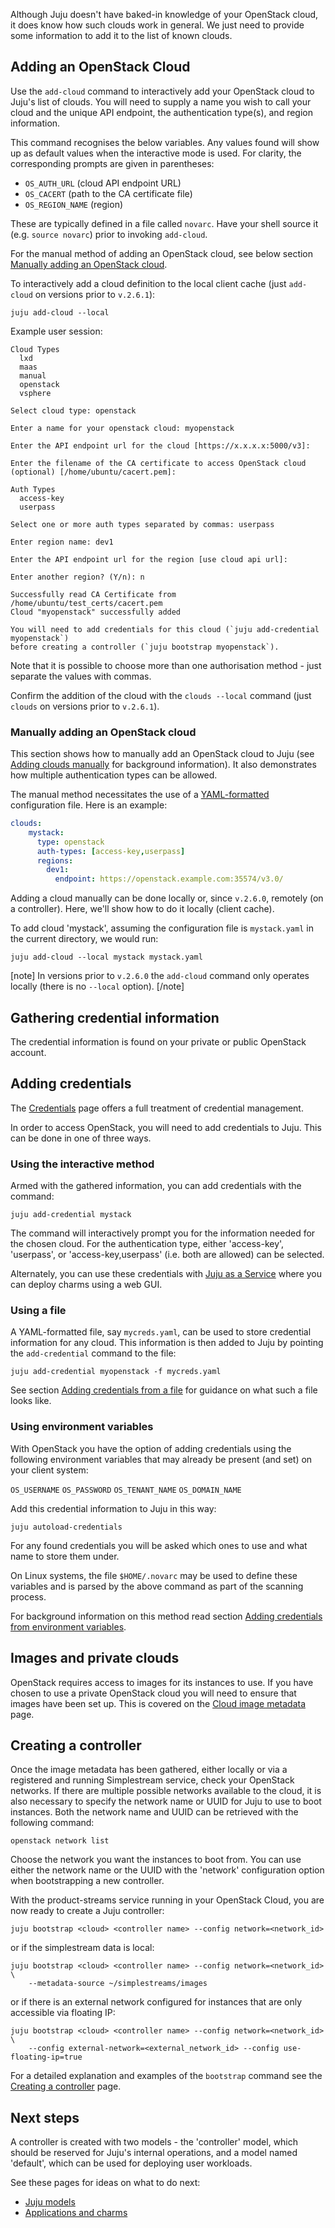 <!--
Todo:
- Review required (use style from the other cloud pages)
- Enhance interactive credentials section
-->

Although Juju doesn't have baked-in knowledge of your OpenStack cloud, it does know how such clouds work in general. We just need to provide some information to add it to the list of known clouds.

<h2 id="heading--adding-an-openstack-cloud">Adding an OpenStack Cloud</h2>

Use the `add-cloud` command to interactively add your OpenStack cloud to Juju's list of clouds. You will need to supply a name you wish to call your cloud and the unique API endpoint, the authentication type(s), and region information.

This command recognises the below variables. Any values found will show up as default values when the interactive mode is used. For clarity, the corresponding prompts are given in parentheses:

- `OS_AUTH_URL` (cloud API endpoint URL)
- `OS_CACERT` (path to the CA certificate file)
- `OS_REGION_NAME` (region)

These are typically defined in a file called `novarc`. Have your shell source it (e.g. `source novarc`) prior to invoking `add-cloud`.

For the manual method of adding an OpenStack cloud, see below section [Manually adding an OpenStack cloud](#heading--manually-adding-an-openstack-cloud).

To interactively add a cloud definition to the local client cache  (just `add-cloud` on versions prior to `v.2.6.1`):

```text
juju add-cloud --local
```

Example user session:

``` text
Cloud Types
  lxd
  maas
  manual
  openstack
  vsphere

Select cloud type: openstack

Enter a name for your openstack cloud: myopenstack

Enter the API endpoint url for the cloud [https://x.x.x.x:5000/v3]:

Enter the filename of the CA certificate to access OpenStack cloud (optional) [/home/ubuntu/cacert.pem]:

Auth Types
  access-key
  userpass

Select one or more auth types separated by commas: userpass

Enter region name: dev1

Enter the API endpoint url for the region [use cloud api url]:

Enter another region? (Y/n): n

Successfully read CA Certificate from /home/ubuntu/test_certs/cacert.pem
Cloud "myopenstack" successfully added

You will need to add credentials for this cloud (`juju add-credential myopenstack`)
before creating a controller (`juju bootstrap myopenstack`).
```

Note that it is possible to choose more than one authorisation method - just separate the values with commas.

Confirm the addition of the cloud with the `clouds --local` command (just `clouds` on versions prior to `v.2.6.1`).

<h3 id="heading--manually-adding-an-openstack-cloud">Manually adding an OpenStack cloud</h3>

This section shows how to manually add an OpenStack cloud to Juju (see [Adding clouds manually](/t/clouds/1100#heading--adding-clouds-manually) for background information). It also demonstrates how multiple authentication types can be allowed.

The manual method necessitates the use of a [YAML-formatted](http://www.yaml.org/spec/1.2/spec.html) configuration file. Here is an example:

``` yaml
clouds:
    mystack:
      type: openstack
      auth-types: [access-key,userpass]
      regions:
        dev1:
          endpoint: https://openstack.example.com:35574/v3.0/
```

Adding a cloud manually can be done locally or, since `v.2.6.0`, remotely (on a controller). Here, we'll show how to do it locally (client cache).

To add cloud 'mystack', assuming the configuration file is `mystack.yaml` in the current directory, we would run:

```text
juju add-cloud --local mystack mystack.yaml
```

[note]
In versions prior to `v.2.6.0` the `add-cloud` command only operates locally (there is no `--local` option).
[/note]

<h2 id="heading--gathering-credential-information">Gathering credential information</h2>

The credential information is found on your private or public OpenStack account.

<h2 id="heading--adding-credentials">Adding credentials</h2>

The [Credentials](/t/credentials/1112) page offers a full treatment of credential management.

In order to access OpenStack, you will need to add credentials to Juju. This can be done in one of three ways.

<h3 id="heading--using-the-interactive-method">Using the interactive method</h3>

Armed with the gathered information, you can add credentials with the command:

``` text
juju add-credential mystack
```

The command will interactively prompt you for the information needed for the chosen cloud. For the authentication type, either 'access-key', 'userpass', or 'access-key,userpass' (i.e. both are allowed) can be selected.

Alternately, you can use these credentials with [Juju as a Service](https://jujucharms.com/jaas) where you can deploy charms using a web GUI.

<h3 id="heading--using-a-file">Using a file</h3>

A YAML-formatted file, say `mycreds.yaml`, can be used to store credential information for any cloud. This information is then added to Juju by pointing the `add-credential` command to the file:

``` text
juju add-credential myopenstack -f mycreds.yaml
```

See section [Adding credentials from a file](/t/credentials/1112#heading--adding-credentials-from-a-file) for guidance on what such a file looks like.

<h3 id="heading--using-environment-variables">Using environment variables</h3>

With OpenStack you have the option of adding credentials using the following environment variables that may already be present (and set) on your client system:

`OS_USERNAME`
`OS_PASSWORD`
`OS_TENANT_NAME`
`OS_DOMAIN_NAME`

Add this credential information to Juju in this way:

``` text
juju autoload-credentials
```

For any found credentials you will be asked which ones to use and what name to store them under.

On Linux systems, the file `$HOME/.novarc` may be used to define these variables and is parsed by the above command as part of the scanning process.

For background information on this method read section [Adding credentials from environment variables](/t/credentials/1112#heading--adding-credentials-from-environment-variables).

<h2 id="heading--images-and-private-clouds">Images and private clouds</h2>

OpenStack requires access to images for its instances to use. If you have chosen to use a private OpenStack cloud you will need to ensure that images have been set up. This is covered on the [Cloud image metadata](/t/cloud-image-metadata/1137) page.

<h2 id="heading--creating-a-controller">Creating a controller</h2>

Once the image metadata has been gathered, either locally or via a registered and running Simplestream service, check your OpenStack networks. If there are multiple possible networks available to the cloud, it is also necessary to specify the network name or UUID for Juju to use to boot instances. Both the network name and UUID can be retrieved with the following command:

``` text
openstack network list
```

Choose the network you want the instances to boot from. You can use either the network name or the UUID with the 'network' configuration option when bootstrapping a new controller.

With the product-streams service running in your OpenStack Cloud, you are now ready to create a Juju controller:

``` text
juju bootstrap <cloud> <controller name> --config network=<network_id>
```

or if the simplestream data is local:

``` text
juju bootstrap <cloud> <controller name> --config network=<network_id> \
    --metadata-source ~/simplestreams/images
```

or if there is an external network configured for instances that are only accessible via floating IP:

``` text
juju bootstrap <cloud> <controller name> --config network=<network_id> \
    --config external-network=<external_network_id> --config use-floating-ip=true
```

For a detailed explanation and examples of the `bootstrap` command see the [Creating a controller](/t/creating-a-controller/1108) page.

<h2 id="heading--next-steps">Next steps</h2>

A controller is created with two models - the 'controller' model, which should be reserved for Juju's internal operations, and a model named 'default', which can be used for deploying user workloads.

See these pages for ideas on what to do next:

- [Juju models](/t/models/1155)
- [Applications and charms](/t/applications-and-charms/1034)

